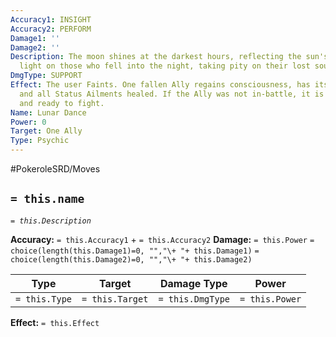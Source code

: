 ```yaml
---
Accuracy1: INSIGHT
Accuracy2: PERFORM
Damage1: ''
Damage2: ''
Description: The moon shines at the darkest hours, reflecting the sun's lifebringer
  light on those who fell into the night, taking pity on their lost souls.
DmgType: SUPPORT
Effect: The user Faints. One fallen Ally regains consciousness, has its HP fully restored
  and all Status Ailments healed. If the Ally was not in-battle, it is called out
  and ready to fight.
Name: Lunar Dance
Power: 0
Target: One Ally
Type: Psychic
---
```


#PokeroleSRD/Moves

## `= this.name` 
*`= this.Description`*

**Accuracy:** `= this.Accuracy1` + `= this.Accuracy2`
**Damage:** `= this.Power` `= choice(length(this.Damage1)=0, "","\+ "+ this.Damage1)` `= choice(length(this.Damage2)=0, "","\+ "+ this.Damage2)`

| Type          | Target          | Damage Type          | Power          |
| ------------- | --------------- | ---------------- | -------------- |
| `= this.Type` | `= this.Target` | `= this.DmgType` | `= this.Power` | 

**Effect:** `= this.Effect`